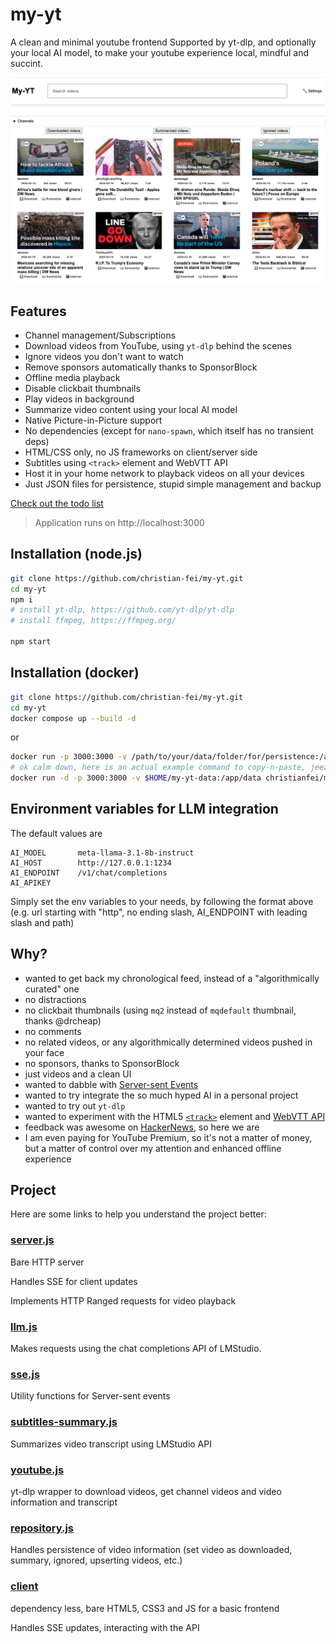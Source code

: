 # my-yt

A clean and minimal youtube frontend
Supported by yt-dlp, and optionally your local AI model, to make your youtube experience local, mindful and succint.

![preview my-yt](/preview.png)

## Features

- Channel management/Subscriptions
- Download videos from YouTube, using `yt-dlp` behind the scenes
- Ignore videos you don't want to watch
- Remove sponsors automatically thanks to SponsorBlock
- Offline media playback
- Disable clickbait thumbnails
- Play videos in background
- Summarize video content using your local AI model
- Native Picture-in-Picture support
- No dependencies (except for `nano-spawn`, which itself has no transient deps)
- HTML/CSS only, no JS frameworks on client/server side
- Subtitles using `<track>` element and WebVTT API
- Host it in your home network to playback videos on all your devices
- Just JSON files for persistence, stupid simple management and backup

[Check out the todo list](https://github.com/christian-fei/my-yt/issues/5)


> Application runs on http://localhost:3000 

## Installation (node.js)

```bash
git clone https://github.com/christian-fei/my-yt.git
cd my-yt
npm i
# install yt-dlp, https://github.com/yt-dlp/yt-dlp
# install ffmpeg, https://ffmpeg.org/

npm start
```

## Installation (docker)

```bash
git clone https://github.com/christian-fei/my-yt.git
cd my-yt
docker compose up --build -d
```

or

```bash
docker run -p 3000:3000 -v /path/to/your/data/folder/for/persistence:/app/data christianfei/my-yt:latest
# ok calm down, here is an actual example command to copy-n-paste, jeez
docker run -d -p 3000:3000 -v $HOME/my-yt-data:/app/data christianfei/my-yt:latest
```

## Environment variables for LLM integration

The default values are
```
AI_MODEL       meta-llama-3.1-8b-instruct
AI_HOST        http://127.0.0.1:1234
AI_ENDPOINT    /v1/chat/completions
AI_APIKEY
```

Simply set the env variables to your needs, by following the format above (e.g. url starting with "http", no ending slash, AI_ENDPOINT with leading slash and path)


## Why?

- wanted to get back my chronological feed, instead of a "algorithmically curated" one
- no distractions
- no clickbait thumbnails (using `mq2` instead of `mqdefault` thumbnail, thanks @drcheap)
- no comments
- no related videos, or any algorithmically determined videos pushed in your face
- no sponsors, thanks to SponsorBlock
- just videos and a clean UI
- wanted to dabble with [Server-sent Events](https://github.com/christian-fei/my-yt/blob/main/lib/sse.js)
- wanted to try integrate the so much hyped AI in a personal project
- wanted to try out `yt-dlp`
- wanted to experiment with the HTML5 [`<track>`](https://developer.mozilla.org/en-US/docs/Web/HTML/Element/track) element and [WebVTT API](https://developer.mozilla.org/en-US/docs/Web/API/WebVTT_API)
- feedback was awesome on [HackerNews](https://news.ycombinator.com/item?id=43373242), so here we are
- I am even paying for YouTube Premium, so it's not a matter of money, but a matter of control over my attention and enhanced offline experience



## Project

Here are some links to help you understand the project better:

### [server.js](https://github.com/christian-fei/my-yt/blob/main/lib/server.js)

Bare HTTP server

Handles SSE for client updates

Implements HTTP Ranged requests for video playback

### [llm.js](https://github.com/christian-fei/my-yt/blob/main/lib/llm.js)

Makes requests using the chat completions API of LMStudio.

### [sse.js](https://github.com/christian-fei/my-yt/blob/main/lib/sse.js)

Utility functions for Server-sent events

### [subtitles-summary.js](https://github.com/christian-fei/my-yt/blob/main/lib/subtitles-summary.js)

Summarizes video transcript using LMStudio API

### [youtube.js](https://github.com/christian-fei/my-yt/blob/main/lib/youtube.js)

yt-dlp wrapper to download videos, get channel videos and video information and transcript

### [repository.js](https://github.com/christian-fei/my-yt/blob/main/lib/repository.js)

Handles persistence of video information (set video as downloaded, summary, ignored, upserting videos, etc.)

### [client](https://github.com/christian-fei/my-yt/tree/main/client)

dependency less, bare HTML5, CSS3 and JS for a basic frontend

Handles SSE updates, interacting with the API
